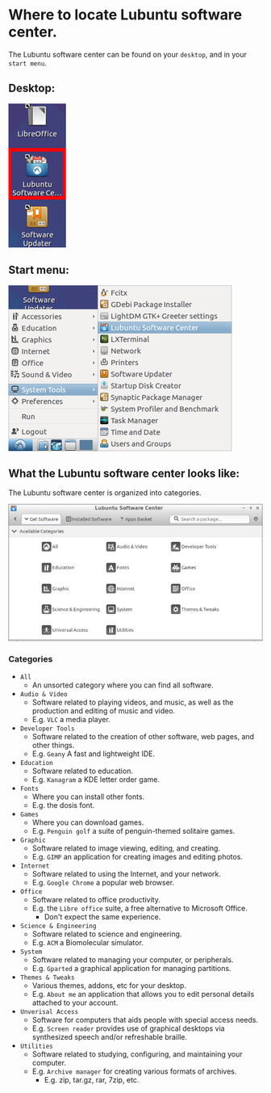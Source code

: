 # Where to locate Lubuntu software center.

The Lubuntu software center can be found on your ``desktop``, and in your
``start menu``.

## Desktop:

![desktop icon](../../../images/pm/lsc/software-center-icon.png)

## Start menu:

![start menu icon](../../../images/pm/lsc/start-menu.png)

## What the Lubuntu software center looks like:

The Lubuntu software center is organized into categories.

![lsc](../../../images/pm/lsc/lsc.png)

### Categories

- ``All``
  - An unsorted category where you can find all software.
- ``Audio & Video``
  - Software related to playing videos, and music, as well as the production and editing of music and video.
  - E.g. ``VLC`` a media player.
- ``Developer Tools``
  - Software related to the creation of other software, web pages, and other things.
  - E.g. ``Geany`` A fast and lightweight IDE.
- ``Education``
  - Software related to education.
  - E.g. ``Kanagram`` a KDE letter order game.
- ``Fonts``
  - Where you can install other fonts.
  - E.g. the dosis font.
- ``Games``
  - Where you can download games.
  - E.g. ``Penguin golf`` a suite of penguin-themed solitaire games.
- ``Graphic``
  - Software related to image viewing, editing, and creating.
  - E.g. ``GIMP`` an application for creating images and editing photos.
- ``Internet``
  - Software related to using the Internet, and your network.
  - E.g. ``Google Chrome`` a popular web browser.
- ``Office``
  - Software related to office productivity.
  - E.g. the ``Libre office`` suite, a free alternative to Microsoft Office.
    - Don't expect the same experience.
- ``Science & Engineering``
  - Software related to science and engineering.
  - E.g. ``ACM`` a Biomolecular simulator.
- ``System``
  - Software related to managing your computer, or peripherals.
  - E.g. ``Gparted`` a graphical application for managing partitions.
- ``Themes & Tweaks``
  - Various themes, addons, etc for your desktop.
  - E.g. ``About me`` an application that allows you to edit personal details attached to your account.
- ``Unverisal Access``
  - Software for computers that aids people with special access needs.
  - E.g. ``Screen reader`` provides use of graphical desktops via synthesized speech and/or refreshable braille.
- ``Utilities``
  - Software related to studying, configuring, and maintaining your computer.
  - E.g. ``Archive manager`` for creating various formats of archives.
    - E.g. zip, tar.gz, rar, 7zip, etc.
